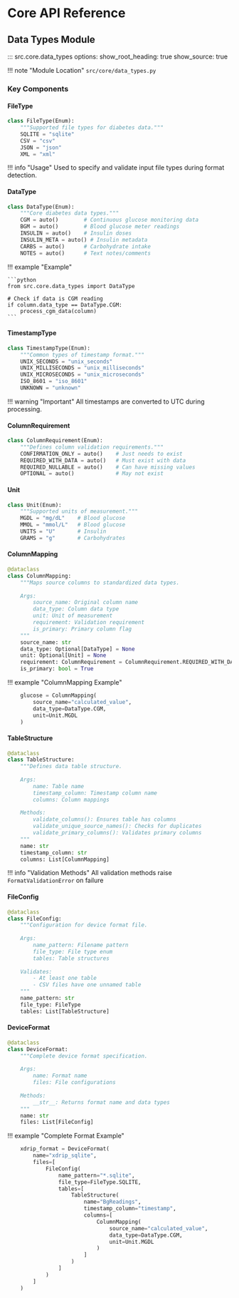 # Core API Reference

## Data Types Module

::: src.core.data_types
    options:
      show_root_heading: true
      show_source: true

!!! note "Module Location"
    `src/core/data_types.py`

### Key Components

#### FileType

```python
class FileType(Enum):
    """Supported file types for diabetes data."""
    SQLITE = "sqlite"
    CSV = "csv"
    JSON = "json"
    XML = "xml"
```

!!! info "Usage"
    Used to specify and validate input file types during format detection.
    
#### DataType

```python
class DataType(Enum):
    """Core diabetes data types."""
    CGM = auto()        # Continuous glucose monitoring data
    BGM = auto()        # Blood glucose meter readings
    INSULIN = auto()    # Insulin doses
    INSULIN_META = auto() # Insulin metadata
    CARBS = auto()      # Carbohydrate intake
    NOTES = auto()      # Text notes/comments
```

!!! example "Example"

    ```python
    from src.core.data_types import DataType
    
    # Check if data is CGM reading
    if column.data_type == DataType.CGM:
        process_cgm_data(column)
    ```

#### TimestampType

```python
class TimestampType(Enum):
    """Common types of timestamp format."""
    UNIX_SECONDS = "unix_seconds"
    UNIX_MILLISECONDS = "unix_milliseconds"
    UNIX_MICROSECONDS = "unix_microseconds"
    ISO_8601 = "iso_8601"
    UNKNOWN = "unknown"
```

!!! warning "Important"
    All timestamps are converted to UTC during processing.

#### ColumnRequirement

```python
class ColumnRequirement(Enum):
    """Defines column validation requirements."""
    CONFIRMATION_ONLY = auto()    # Just needs to exist
    REQUIRED_WITH_DATA = auto()   # Must exist with data
    REQUIRED_NULLABLE = auto()    # Can have missing values
    OPTIONAL = auto()             # May not exist
```

#### Unit

```python
class Unit(Enum):
    """Supported units of measurement."""
    MGDL = "mg/dL"    # Blood glucose
    MMOL = "mmol/L"   # Blood glucose
    UNITS = "U"       # Insulin
    GRAMS = "g"       # Carbohydrates
```

#### ColumnMapping

```python
@dataclass
class ColumnMapping:
    """Maps source columns to standardized data types.
    
    Args:
        source_name: Original column name
        data_type: Column data type
        unit: Unit of measurement
        requirement: Validation requirement
        is_primary: Primary column flag
    """
    source_name: str
    data_type: Optional[DataType] = None
    unit: Optional[Unit] = None
    requirement: ColumnRequirement = ColumnRequirement.REQUIRED_WITH_DATA
    is_primary: bool = True
```

!!! example "ColumnMapping Example"
```python
    glucose = ColumnMapping(
        source_name="calculated_value",
        data_type=DataType.CGM,
        unit=Unit.MGDL
    )
```

#### TableStructure

```python
@dataclass
class TableStructure:
    """Defines data table structure.
    
    Args:
        name: Table name
        timestamp_column: Timestamp column name
        columns: Column mappings
    
    Methods:
        validate_columns(): Ensures table has columns
        validate_unique_source_names(): Checks for duplicates
        validate_primary_columns(): Validates primary columns
    """
    name: str
    timestamp_column: str
    columns: List[ColumnMapping]
```

!!! info "Validation Methods"
    All validation methods raise `FormatValidationError` on failure

#### FileConfig

```python
@dataclass
class FileConfig:
    """Configuration for device format file.
    
    Args:
        name_pattern: Filename pattern
        file_type: File type enum
        tables: Table structures
    
    Validates:
        - At least one table
        - CSV files have one unnamed table
    """
    name_pattern: str
    file_type: FileType
    tables: List[TableStructure]
```

#### DeviceFormat

```python
@dataclass
class DeviceFormat:
    """Complete device format specification.
    
    Args:
        name: Format name
        files: File configurations
    
    Methods:
        __str__: Returns format name and data types
    """
    name: str
    files: List[FileConfig]
```

!!! example "Complete Format Example"

```python
    xdrip_format = DeviceFormat(
        name="xdrip_sqlite",
        files=[
            FileConfig(
                name_pattern="*.sqlite",
                file_type=FileType.SQLITE,
                tables=[
                    TableStructure(
                        name="BgReadings",
                        timestamp_column="timestamp",
                        columns=[
                            ColumnMapping(
                                source_name="calculated_value",
                                data_type=DataType.CGM,
                                unit=Unit.MGDL
                            )
                        ]
                    )
                ]
            )
        ]
    )
```